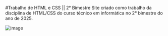 #Trabalho de HTML e CSS || 2° Bimestre
 Site criado como trabalho da disciplina de HTML/CSS do curso técnico em informática no 2° bimestre do ano de 2025.

![image](https://github.com/user-attachments/assets/862043ab-a412-47ac-978a-b46007c0ee7d)
